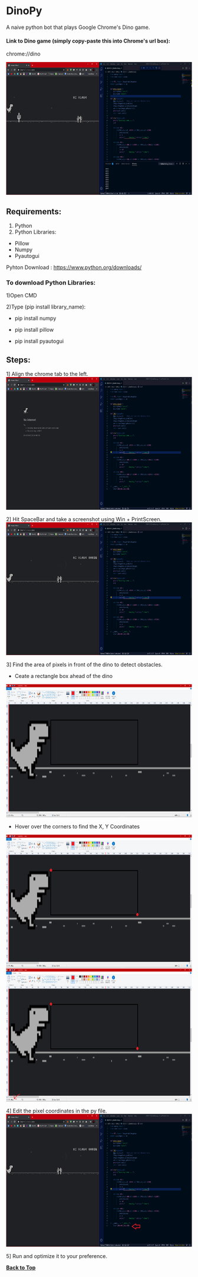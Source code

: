 # DinoPy
A naive python bot that plays Google Chrome's Dino game.

#### Link to Dino game (simply copy-paste this into Chrome's url box):

chrome://dino

<img src=img/DinoPy.png width=640 height=360>

## Requirements:
1) Python
2) Python Libraries:
* Pillow
* Numpy
* Pyautogui

  
Pyhton Download : https://www.python.org/downloads/

### To download Python Libraries:

1)Open CMD

2)Type (pip install library_name): 

  * pip install numpy
  
  * pip install pillow
  
  * pip install pyautogui
  
## Steps:
1] Align the chrome tab to the left.
<img src=img/Align.PNG width=640 height=360>

2] Hit SpaceBar and take a screenshot using Win + PrintScreen.
<img src=img/Start.PNG width=640 height=360>


3] Find the area of pixels in front of the dino to detect obstacles.
  * Ceate a rectangle box ahead of the dino
  <img src=img/Rect.PNG width=640 height=360>

  * Hover over the corners to find the X, Y Coordinates
  <img src=img/Area.PNG width=640 height=360>
  <img src=img/Area2.PNG width=640 height=360>

  



4] Edit the pixel coordinates in the py file.
<img src=img/Edit.png width=640 height=360>


5] Run and optimize it to your preference.

**[Back to Top](#DinoPy)**
